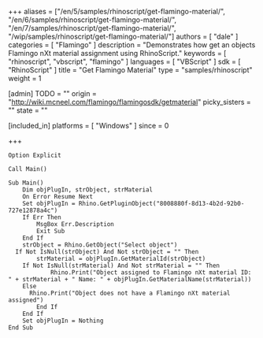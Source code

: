 +++
aliases = ["/en/5/samples/rhinoscript/get-flamingo-material/", "/en/6/samples/rhinoscript/get-flamingo-material/", "/en/7/samples/rhinoscript/get-flamingo-material/", "/wip/samples/rhinoscript/get-flamingo-material/"]
authors = [ "dale" ]
categories = [ "Flamingo" ]
description = "Demonstrates how get an objects Flamingo nXt material assignment using RhinoScript."
keywords = [ "rhinoscript", "vbscript", "flamingo" ]
languages = [ "VBScript" ]
sdk = [ "RhinoScript" ]
title = "Get Flamingo Material"
type = "samples/rhinoscript"
weight = 1

[admin]
TODO = ""
origin = "http://wiki.mcneel.com/flamingo/flamingosdk/getmaterial"
picky_sisters = ""
state = ""

[included_in]
platforms = [ "Windows" ]
since = 0

+++

```vbnet
Option Explicit

Call Main()

Sub Main()
	Dim objPlugIn, strObject, strMaterial
	On Error Resume Next
	Set objPlugIn = Rhino.GetPluginObject("8008880f-8d13-4b2d-92b0-727e12878a4c")
	If Err Then
		MsgBox Err.Description
		Exit Sub
	End If
	strObject = Rhino.GetObject("Select object")
  If Not IsNull(strObject) And Not strObject = "" Then
		strMaterial = objPlugIn.GetMaterialId(strObject)
    If Not IsNull(strMaterial) And Not strMaterial = "" Then
			Rhino.Print("Object assigned to Flamingo nXt material ID: " + strMaterial + " Name: " + objPlugIn.GetMaterialName(strMaterial))
    Else
      Rhino.Print("Object does not have a Flamingo nXt material assigned")
		End If
	End If
	Set objPlugIn = Nothing
End Sub
```
